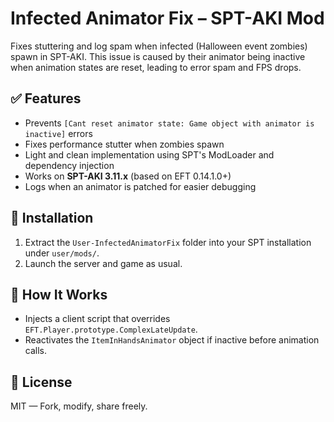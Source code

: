 # Infected Animator Fix – SPT-AKI Mod

Fixes stuttering and log spam when infected (Halloween event zombies) spawn in SPT-AKI. 
This issue is caused by their animator being inactive when animation states are reset, leading to error spam and FPS drops.

## ✅ Features

- Prevents `[Cant reset animator state: Game object with animator is inactive]` errors
- Fixes performance stutter when zombies spawn
- Light and clean implementation using SPT's ModLoader and dependency injection
- Works on **SPT-AKI 3.11.x** (based on EFT 0.14.1.0+)
- Logs when an animator is patched for easier debugging

## 📂 Installation

1. Extract the `User-InfectedAnimatorFix` folder into your SPT installation under `user/mods/`.
2. Launch the server and game as usual.

## 🧪 How It Works

- Injects a client script that overrides `EFT.Player.prototype.ComplexLateUpdate`.
- Reactivates the `ItemInHandsAnimator` object if inactive before animation calls.

## 📜 License

MIT — Fork, modify, share freely.
